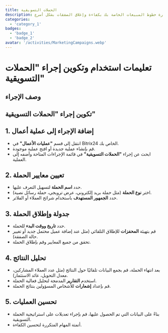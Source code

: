```yaml
---
title: الحملات التسويقية
description: إدارة خطوط المبيعات الخاصة بك بكفاءة وإغلاق الصفقات بشكل أسرع.
categories: 
  - 'category_1'
badges: 
  - 'badge_1'
  - 'badge_2'
avatar: '/activities/MarketingCampaigns.webp'
---
```

# تعليمات استخدام وتكوين إجراء "الحملات التسويقية"

## وصف الإجراء

## **تكوين إجراء "الحملات التسويقية"**

## 1. إضافة الإجراء إلى عملية أعمال
- انتقل إلى قسم **"عمليات الأعمال"** في Bitrix24 الخاص بك.
- قم بإنشاء عملية جديدة أو افتح عملية موجودة.
- ابحث عن إجراء **"الحملات التسويقية"** في قائمة الإجراءات المتاحة وأضفه إلى العملية.

## 2. تعيين معايير الحملة
- حدد **اسم الحملة** لتسهيل التعرف عليها.
- اختر **نوع الحملة** (مثل حملة بريد إلكتروني، عرض ترويجي، حملة رسائل نصية).
- حدد **الجمهور المستهدف** باستخدام شرائح العملاء أو الفلاتر.

## 3. جدولة وإطلاق الحملة
- حدد **تاريخ ووقت البدء** للحملة.
- قم بتهيئة **المحفزات** للإطلاق التلقائي (مثل عند إضافة عميل محتمل جديد أو تغيير حالة الصفقة).
- تحقق من جميع المعايير وقم بإطلاق الحملة.

## 4. تحليل النتائج
- بعد انتهاء الحملة، قم بجمع البيانات تلقائيًا حول النتائج (مثل عدد العملاء المشاركين، معدل التحويل، عائد الاستثمار).
- استخدم **التقارير** المدمجة لتحليل فعالية الحملة.
- قم بإعداد **إشعارات** للأشخاص المسؤولين بنتائج الحملة.

## 5. تحسين العمليات
- بناءً على البيانات التي تم الحصول عليها، قم بإجراء تعديلات على استراتيجية الحملة التسويقية.
- أتمتة المهام المتكررة لتحسين الكفاءة.
